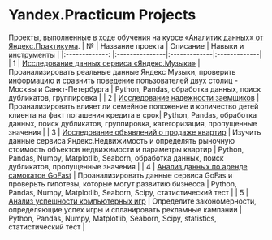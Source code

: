 # Yandex.Practicum Projects
Проекты, выполненные в ходе обучения на [курсе «Аналитик данных» от Яндекс.Практикума](https://practicum.yandex.ru/data-analyst/).
| №  | Название проекта  | Описание  | Навыки и инструменты |
|:-------------: |:---------------|:-------------|:-------------|
| 1 | [Исследование данных сервиса «Яндекс.Музыка»](https://github.com/KtBasova/Yandex.Practicum-Projects/tree/main/%D0%90%D0%BD%D0%B0%D0%BB%D0%B8%D0%B7%20%D0%B4%D0%B0%D0%BD%D0%BD%D1%8B%D1%85%20%D1%81%D0%B5%D1%80%D0%B2%D0%B8%D1%81%D0%B0%20%E2%80%9C%D0%AF%D0%BD%D0%B4%D0%B5%D0%BA%D1%81.%D0%9C%D1%83%D0%B7%D1%8B%D0%BA%D0%B0%E2%80%9D) | Проанализировать реальные данные Яндекс Музыки, проверить информацию и сравнить поведение пользователей двух столиц - Москвы и Санкт-Петербурга | Python, Pandas, обработка данных, поиск дубликатов, группировка |
| 2 | [Исследование надежности заемщиков](https://github.com/KtBasova/Yandex.Practicum-Projects/tree/main/%D0%98%D1%81%D1%81%D0%BB%D0%B5%D0%B4%D0%BE%D0%B2%D0%B0%D0%BD%D0%B8%D0%B5%20%D0%BD%D0%B0%D0%B4%D0%B5%D0%B6%D0%BD%D0%BE%D1%81%D1%82%D0%B8%20%D0%B7%D0%B0%D0%B5%D0%BC%D1%89%D0%B8%D0%BA%D0%BE%D0%B2) | Проанализировать влияет ли семейное положение и количество детей клиента на факт погашения кредита в срок| Python, Pandas, обработка данных, поиск дубликатов, группировка, категоризация, пропущенные значения |
| 3 | [Исследование объявлений о продаже квартир](https://github.com/KtBasova/Yandex.Practicum-Projects/tree/main/%D0%98%D1%81%D1%81%D0%BB%D0%B5%D0%B4%D0%BE%D0%B2%D0%B0%D0%BD%D0%B8%D0%B5%20%D0%BE%D0%B1%D1%8A%D1%8F%D0%B2%D0%BB%D0%B5%D0%BD%D0%B8%D0%B9%20%D0%BE%20%D0%BF%D1%80%D0%BE%D0%B4%D0%B0%D0%B6%D0%B5%20%D0%BA%D0%B2%D0%B0%D1%80%D1%82%D0%B8%D1%80) | Изучить данные сервиса Яндекс.Недвижимость и определять рыночную стоимость объектов недвижимости и параметры квартир | Python, Pandas, Numpy, Matplotlib, Seaborn, обработка данных, поиск дубликатов, пропущенные значения |
| 4 | [Анализ данных по аренде самокатов GoFast](https://github.com/KtBasova/Yandex.Practicum-Projects/tree/main/%D0%A1%D1%82%D0%B0%D1%82%D0%B8%D1%81%D1%82%D0%B8%D1%87%D0%B5%D1%81%D0%BA%D0%B8%D0%B9%20%D0%B0%D0%BD%D0%B0%D0%BB%D0%B8%D0%B7%20%D0%B4%D0%B0%D0%BD%D0%BD%D1%8B%D1%85%20%D0%BF%D0%BE%20%D0%B0%D1%80%D0%B5%D0%BD%D0%B4%D0%B5%20%D1%81%D0%B0%D0%BC%D0%BE%D0%BA%D0%B0%D1%82%D0%BE%D0%B2) | Проанализировать данные сервиса GoFas и проверьть гипотезы, которые могут развитию бизнесса | Python, Pandas, Numpy, Matplotlib, Seaborn, Scipy, статистический тест |
| 5 | [Анализ успешности компьютерных игр](https://github.com/KtBasova/Yandex.Practicum-Projects/tree/main/%D0%A1%D0%B1%D0%BE%D1%80%D0%BD%D1%8B%D0%B9%20%D0%BF%D1%80%D0%BE%D0%B5%D0%BA%D1%82.%20%D0%90%D0%BD%D0%B0%D0%BB%D0%B8%D0%B7%20%D1%83%D1%81%D0%BF%D0%B5%D1%88%D0%BD%D0%BE%D1%81%D1%82%D0%B8%20%D0%BA%D0%BE%D0%BC%D0%BF%D1%8C%D1%8E%D1%82%D0%B5%D1%80%D0%BD%D1%8B%D1%85%20%D0%B8%D0%B3%D1%80) | Определите закономерности, определяющие успех игры и спланировать рекламные кампании | Python, Pandas, Numpy, Matplotlib, Seaborn, Scipy, statistics, статистический тест |
